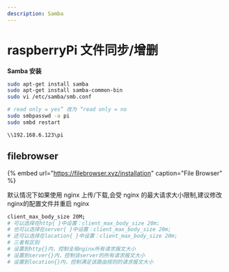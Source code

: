 ```yaml
---
description: Samba
---
```


# raspberryPi 文件同步/增删

**Samba 安装**

```bash
sudo apt-get install samba
sudo apt-get install samba-common-bin
sudo vi /etc/samba/smb.conf

# read only = yes” 改为 “read only = no
sudo smbpasswd -a pi
sudo smbd restart
```

```text
\\192.168.6.123\pi
```

## filebrowser

{% embed url="https://filebrowser.xyz/installation" caption="File Browser" %}

默认情况下如果使用 nginx 上传/下载,会受 nginx 的最大请求大小限制,建议修改nginx的配置文件并重启 nginx

```bash
client_max_body_size 20M;
# 可以选择在http{ }中设置：client_max_body_size 20m;
# 也可以选择在server{ }中设置：client_max_body_size 20m;
# 还可以选择在location{ }中设置：client_max_body_size 20m;
# 三者有区别
# 设置到http{}内，控制全局nginx所有请求报文大小
# 设置到server{}内，控制该server的所有请求报文大小
# 设置到location{}内，控制满足该路由规则的请求报文大小 
```





​

